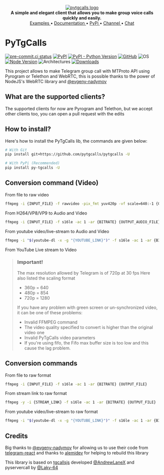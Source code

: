 <p align="center">
    <a href="https://github.com/pytgcalls/pytgcalls">
        <img src="https://user-images.githubusercontent.com/32808683/111091141-62473b00-8508-11eb-9c05-3e0fd4a21af3.png" alt="pytgcalls logo" />
    </a>
    <br>
    <b>A simple and elegant client that allows you to make group voice calls quickly and easily.</b>
    <br>
    <a href="https://github.com/pytgcalls/pytgcalls/tree/master/example">
        Examples
    </a>
    •
    <a href="https://pytgcalls.github.io/">
        Documentation
    </a>
    •
    <a href="https://pypi.org/project/py-tgcalls/">
        PyPi
    </a>
    •
    <a href="https://t.me/pytgcallsnews">
        Channel
    </a>
    •
    <a href="https://t.me/pytgcallschat">
        Chat
    </a>
</p>


# PyTgCalls

[![pre-commit.ci status][pre-commit.ci-badge]][pre-commit.ci]
[![PyPI](https://img.shields.io/pypi/v/py-tgcalls.svg?style=flat)](https://pypi.org/project/py-tgcalls/)
[![PyPI - Python Version](https://img.shields.io/pypi/pyversions/py-tgcalls)](https://www.python.org/)
[![GitHub](https://img.shields.io/github/license/pytgcalls/pytgcalls)](https://github.com/pytgcalls/pytgcalls/blob/master/LICENSE)
![OS](https://img.shields.io/badge/platform-Linux%20%7C%20WSL2.0%20%7C%20Windows%20%7C%20macOS-lightgrey)
[![Node Version](https://img.shields.io/badge/node-%3E%20%3D%2015.0.0%20-brightgreen)](https://nodejs.org/it/)
![Architectures](https://img.shields.io/badge/architectures-x86__64%20%7C%20arm64v8%20%7C%20win__amd64%20%7C%20darwin__x64-blue)
[![Downloads](https://pepy.tech/badge/py-tgcalls)](https://pepy.tech/project/py-tgcalls)

This project allows to make Telegram group call with MTProto API using Pyrogram or Telethon and WebRTC, this is possible thanks to the power of NodeJS's WebRTC library and [@evgeny-nadymov]

## What are the supported clients?
The supported clients for now are Pyrogram and Telethon, but we accept other clients too, you can open a pull request with the edits

## How to install?
Here's how to install the PyTgCalls lib, the commands are given below:

``` bash
# With Git
pip install git+https://github.com/pytgcalls/pytgcalls -U

# With PyPi (Recommended)
pip install py-tgcalls -U
```

## Conversion command (Video)
From file to raw video
``` bash
ffmpeg -i {INPUT_FILE} -f rawvideo -pix_fmt yuv420p -vf scale=640:-1 {OUTPUT_FILE}
```

From H264/VP8/VP9 to Audio and Video
``` bash
ffmpeg -i {INPUT_FILE} -f s16le -ac 1 -ar {BITRATE} {OUTPUT_AUDIO_FILE} -f rawvideo -r {FRAMERATE} -pix_fmt yuv420p -vf scale={SCALING}:-1 {OUTPUT_VIDEO_FILE}
```

From youtube video/live-stream to Audio and Video
``` bash
ffmpeg -i "$(youtube-dl -x -g "{YOUTUBE_LINK}")" -f s16le -ac 1 -ar {BITRATE} {OUTPUT_AUDIO_FILE} -f rawvideo -r {FRAMERATE} -pix_fmt yuv420p -vf scale={SCALING}:-1 {OUTPUT_VIDEO_FILE}
```

From YouTube Live stream to Video

> ### Important!
> The max resolution allowed by Telegram is of 720p at 30 fps
> Here also listed the scaling format
> - 360p = 640
> - 480p = 854
> - 720p = 1280
>
> If you have any problem with green screen or un-synchronized video, it can be one of these problems:
> - Invalid FFMPEG command
> - The video quality specified to convert is higher than the original video one
> - Invalid PyTgCalls video parameters
> - If you're using fifo, the Fifo max buffer size is too low and this cause the lag problem.

## Conversion commands

From file to raw format
``` bash
ffmpeg -i {INPUT_FILE} -f s16le -ac 1 -ar {BITRATE} {OUTPUT_FILE}
```

From stream link to raw format
``` bash
ffmpeg -y -i {STREAM_LINK} -f s16le -ac 1 -ar {BITRATE} {OUTPUT_FILE}
```

From youtube video/live-stream to raw format
``` bash
ffmpeg -i "$(youtube-dl -x -g "{YOUTUBE_LINK}")" -f s16le -ac 1 -ar {BITRATE} {OUTPUT_FILE}
```

## Credits

Big thanks to [@evgeny-nadymov] for allowing us to use their code from [telegram-react] and thanks
to [alemidev] for helping to rebuild this library

This library is based on [tgcallsjs] developed [@AndrewLaneX] and pyservercall by [@Laky-64]

[pre-commit.ci-badge]: https://results.pre-commit.ci/badge/github/pytgcalls/pytgcalls/master.svg
[pre-commit.ci]: https://results.pre-commit.ci/latest/github/pytgcalls/pytgcalls/master
[@evgeny-nadymov]: https://github.com/evgeny-nadymov/
[@AndrewLaneX]: https://github.com/AndrewLaneX/
[telegram-react]: https://github.com/evgeny-nadymov/telegram-react/
[tgcallsjs]: https://github.com/tgcallsjs/tgcalls
[pyservercall]: https://github.com/pytgcalls/pyservercall/
[@Laky-64]: https://github.com/Laky-64/
[alemidev]: https://github.com/alemidev/
